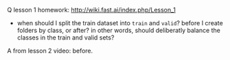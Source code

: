 Q lesson 1 homework: http://wiki.fast.ai/index.php/Lesson_1
- when should I split the train dataset into `train` and `valid`? before I create folders by class, or after?  in other words, should deliberatly balance the classes in the train and valid sets?

A from lesson 2 video: before.

